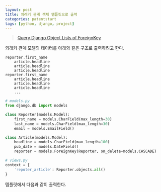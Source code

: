 ```yaml
---
layout: post
title: 외래키 관계 객체 템플릿으로 출력
categories: patentstart
tags: [python, django, project]
---
```


> [Query Django Object Lists of ForeignKey](https://stackoverflow.com/questions/42403375/query-django-object-lists-of-foreignkey)

외래키 관계 모델의 데이터를 아래와 같은 구조로 출력하려고 한다.
```
reporter.first_name
    article.headline
    article.headline
    article.headline
reporter.first_name
    article.headline
    article.headline
    article.headline
    ...
```

```python
# models.py
from django.db import models

class Reporter(models.Model):
    first_name = models.CharField(max_length=30)
    last_name = models.CharField(max_length=30)
    email = models.EmailField()

class Article(models.Model):
    headline = models.CharField(max_length=100)
    pub_date = models.DateField()
    reporter = models.ForeignKey(Reporter, on_delete=models.CASCADE)
```

```python
# views.py
context = {
    'repoter_article': Reporter.objects.all()
}
```

템플릿에서 다음과 같이 출력한다.

<script src="https://gist.github.com/pinstinct/b127944c3ef7158d2e6147b3c7c15736.js"></script>
